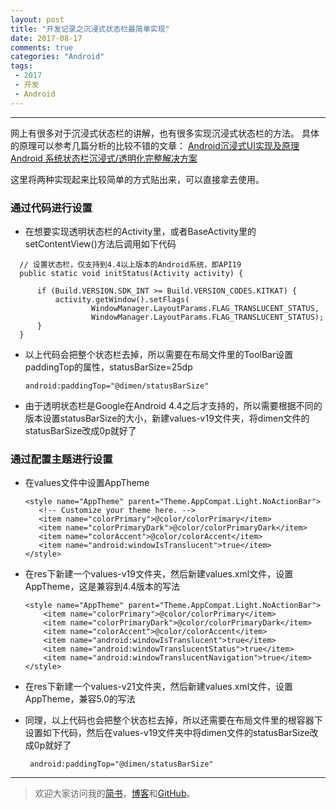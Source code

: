 ```yaml
---
layout: post
title: "开发记录之沉浸式状态栏最简单实现"
date: 2017-08-17
comments: true
categories: "Android"
tags:
 - 2017
 - 开发
 - Android
---
```



---

网上有很多对于沉浸式状态栏的讲解，也有很多实现沉浸式状态栏的方法。
具体的原理可以参考几篇分析的比较不错的文章：
[Android沉浸式UI实现及原理](http://www.jianshu.com/p/f3683e27fd94)
[Android 系统状态栏沉浸式/透明化完整解决方案](http://www.jianshu.com/p/34a8b40b9308)

这里将两种实现起来比较简单的方式贴出来，可以直接拿去使用。
<!-- more -->  

### 通过代码进行设置
* 在想要实现透明状态栏的Activity里，或者BaseActivity里的setContentView()方法后调用如下代码

<!-- more -->  


      // 设置状态栏，仅支持到4.4以上版本的Android系统，即API19
      public static void initStatus(Activity activity) {

          if (Build.VERSION.SDK_INT >= Build.VERSION_CODES.KITKAT) {
              activity.getWindow().setFlags(
                      WindowManager.LayoutParams.FLAG_TRANSLUCENT_STATUS,
                      WindowManager.LayoutParams.FLAG_TRANSLUCENT_STATUS);
          }
      }

* 以上代码会把整个状态栏去掉，所以需要在布局文件里的ToolBar设置paddingTop的属性，statusBarSize=25dp


      android:paddingTop="@dimen/statusBarSize"

* 由于透明状态栏是Google在Android 4.4之后才支持的，所以需要根据不同的版本设置statusBarSize的大小，新建values-v19文件夹，将dimen文件的statusBarSize改成0p就好了


### 通过配置主题进行设置
* 在values文件中设置AppTheme


      <style name="AppTheme" parent="Theme.AppCompat.Light.NoActionBar">
         <!-- Customize your theme here. -->
         <item name="colorPrimary">@color/colorPrimary</item>
         <item name="colorPrimaryDark">@color/colorPrimaryDark</item>
         <item name="colorAccent">@color/colorAccent</item>
         <item name="android:windowIsTranslucent">true</item>
      </style>


* 在res下新建一个values-v19文件夹，然后新建values.xml文件，设置AppTheme，这是兼容到4.4版本的写法


      <style name="AppTheme" parent="Theme.AppCompat.Light.NoActionBar">
          <item name="colorPrimary">@color/colorPrimary</item>
          <item name="colorPrimaryDark">@color/colorPrimaryDark</item>
          <item name="colorAccent">@color/colorAccent</item>
          <item name="android:windowIsTranslucent">true</item>
          <item name="android:windowTranslucentStatus">true</item>
          <item name="android:windowTranslucentNavigation">true</item>
      </style>

* 在res下新建一个values-v21文件夹，然后新建values.xml文件，设置AppTheme，兼容5.0的写法


    <style name="AppTheme" parent="Theme.AppCompat.Light.NoActionBar">
         <item name="colorPrimary">@color/colorPrimary</item>
         <item name="colorPrimaryDark">@color/colorPrimaryDark</item>
         <item name="colorAccent">@color/colorAccent</item>
         <item name="android:windowIsTranslucent">true</item>
         <item name="android:windowTranslucentStatus">false</item>
         <item name="android:windowTranslucentNavigation">true</item>
         <!--Android 5.x开始需要把颜色设置透明，否则导航栏会呈现系统默认的浅灰色-->
         <item name="android:statusBarColor">@android:color/transparent</item>
     </style>


* 同理，以上代码也会把整个状态栏去掉，所以还需要在布局文件里的根容器下设置如下代码，然后在values-v19文件夹中将dimen文件的statusBarSize改成0p就好了


       android:paddingTop="@dimen/statusBarSize"




---
> 欢迎大家访问我的[简书](http://www.jianshu.com/u/64f479a1cef7)，[博客](http://wanit.me/)和[GitHub](https://github.com/PingerOne)。

